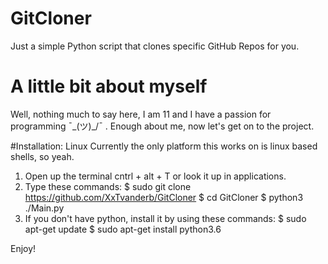 # GitCloner
Just a simple Python script that clones specific GitHub Repos for you.

# A little bit about myself 
Well, nothing much to say here, I am 11 and I have a passion for programming ¯\_(ツ)_/¯ .
Enough about me, now let's get on to the project.

#Installation: Linux
Currently the only platform this works on is linux based shells, so yeah.

1. Open up the terminal cntrl + alt + T or look it up in applications.
2. Type these commands:
  $ sudo git clone https://github.com/XxTvanderb/GitCloner
  $ cd GitCloner
  $ python3 ./Main.py
3. If you don't have python, install it by using these commands:
  $ sudo apt-get update
  $ sudo apt-get install python3.6
  
Enjoy!

